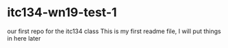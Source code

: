 # itc134-wn19-test-1
our first repo for the itc134 class
This is my first readme file, I will put things in here later
